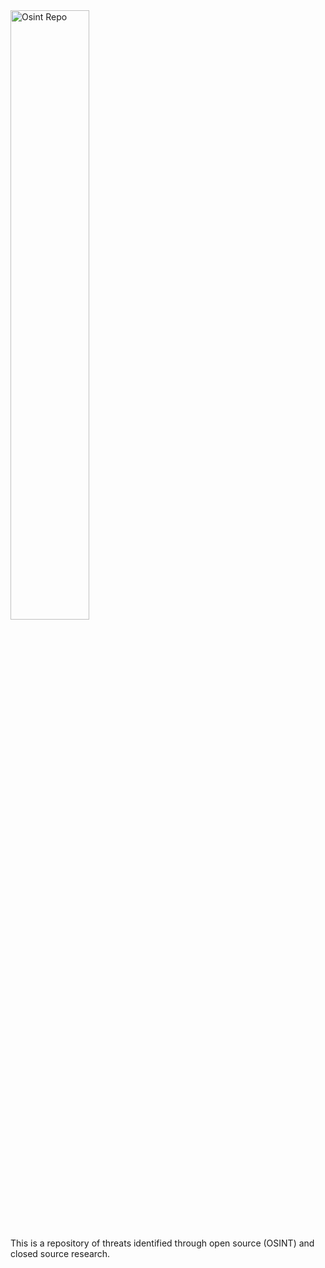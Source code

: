 
<img src="https://github.com/jmpshell/ThreatFeeds/blob/master/assets/logo%20osint.jpg" width="50%" height="50%" alt="Osint Repo"/>

This is a repository of threats identified through open source (OSINT) and closed source research.

